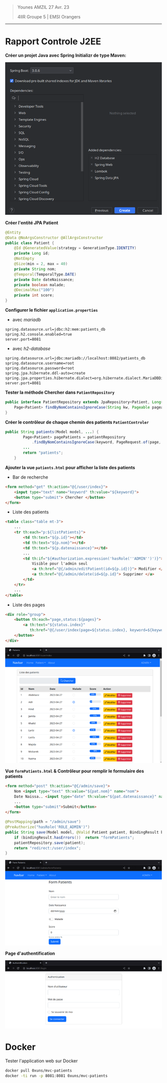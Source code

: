 > Younes AMZIL	 																												27 Avr. 23
>
> 4IIR Groupe 5 | EMSI Orangers 

***

# Rapport Controle J2EE

**Créer un projet Java avec Spring Initializr de type Maven:**

<img src="screenshots/094841.png" style="zoom: 67%;" />

**Créer l'entité JPA Patient**

```java
@Entity
@Data @NoArgsConstructor @AllArgsConstructor
public class Patient {
	@Id @GeneratedValue(strategy = GenerationType.IDENTITY)
	private Long id;
	@NotEmpty
	@Size(min = 2, max = 40)
	private String nom;
	@Temporal(TemporalType.DATE)
	private Date dateNaissance;
	private boolean malade;
	@DecimalMax("100")
	private int score;
}
```

**Configurer le fichier `application.properties`**

- avec *mariadb*

```properties
spring.datasource.url=jdbc:h2:mem:patients_db
spring.h2.console.enabled=true
server.port=8081
```

- avec *h2-database*

```properties
spring.datasource.url=jdbc:mariadb://localhost:8082/patients_db
spring.datasource.username=root
spring.datasource.password=root
spring.jpa.hibernate.ddl-auto=create
spring.jpa.properties.hibernate.dialect=org.hibernate.dialect.MariaDBDialect
server.port=8081
```

**Tester la méthode Chercher dans `PatientRepository`**

```java
public interface PatientRepository extends JpaRepository<Patient, Long> {
	Page<Patient> findByNomContainsIgnoreCase(String kw, Pageable pageable);
}
```

**Créer le contrôleur de chaque chemin des patients `PatientControler`**

```java
public String patients(Model model, ...) {
		Page<Patient> pagePatients = patientRepository
            .findByNomContainsIgnoreCase(keyword, PageRequest.of(page, size));
		... 
		return "patients";
	}
```

**Ajouter la vue `patients.html` pour afficher la liste des patients**

- Bar de recherche

```html
<form method="get" th:action="@{/user/index}">
    <input type="text" name="keyword" th:value="${keyword}">
    <button type="submit"> Chercher </button>
</form>
```

- Liste des patients

```html
<table class="table mt-3">
    ...
    <tr th:each="p:${listPatients}">
        <td th:text="${p.id}"></td>
        <td th:text="${p.nom}"></td>
        <td th:text="${p.datenaissance}"></td>
        ...
        <td th:if="${#authorization.expression('hasRole(''ADMIN'')')}">
        	Visible pour l'admin seul
            <a th:href="@{/admin/editPatient(id=${p.id})}"> Modifier </a>
            <a th:href="@{/admin/delete(id=${p.id}"> Supprimer </a>
        </td>
    </tr>
    ...
</table>
```

- Liste des pages

```html
<div role="group">
    <button th:each="page,status:${pages}">
        <a th:text="${status.index}"
           th:href="@{/user/index(page=${status.index}, keyword=${keyword})}"></a>
    </button>
</div>
```

![111008](screenshots/111008.png)

**Vue `formPatients.html` & Contrôleur pour remplir le formulaire des patients**

```html
<form method="post" th:action="@{/admin/save}">
    Nom <input type="text" th:value="${pat.nom}" name="nom">
    Date Naissa.. <input type="date" th:value="${pat.datenaissance}" name="datenaissance">
    ...
    <button type="submit">Submit</button>
</form>
```

```java
@PostMapping(path = "/admin/save")
@PreAuthorize("hasRole('ROLE_ADMIN')")
public String save(Model model, @Valid Patient patient, BindingResult bindingResult) {
    if (bindingResult.hasErrors())  return "formPatients";
    patientRepository.save(patient);
    return "redirect:/user/index";
}
```

![111030](screenshots/111030.png)

**Page d'authentification**

![111044](screenshots/111044.png)

# Docker

Tester l'application web sur Docker
```bash
docker pull 0xuns/mvc-patients
docker -ti run -p 8081:8081 0xuns/mvc-patients
```

